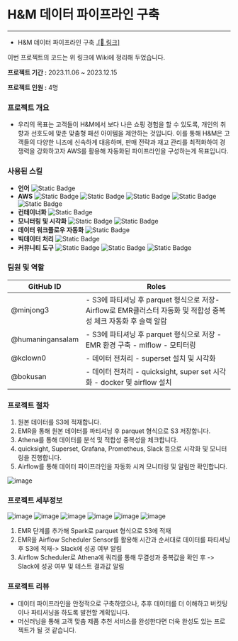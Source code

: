 # H&M 데이터 파이프라인 구축
---

- H&M 데이터 파이프라인 구축   <a href="https://github.com/yeardream-de-project-team11/project-team11">.[🔗 링크]</a>

이번 프로젝트의 코드는 위 링크에 Wiki에 정리해 두었습니다.

**프로젝트 기간 :** 2023.11.06 ~ 2023.12.15

**프로젝트 인원 :** 4명


### 프로젝트 개요

* 우리의 목표는 고객들이 H&M에서 보다 나은 쇼핑 경험을 할 수 있도록, 개인의 취향과 선호도에 맞춘 맞춤형 패션 아이템을 제안하는 것입니다. 이를 통해 H&M은 고객들의 다양한 니즈에 신속하게 대응하며, 판매 전략과 재고 관리를 최적화하여 경쟁력을 강화하고자 AWS를 활용해 자동화된 파이프라인을 구성하는게 목표입니다.

### 사용된 스킬

- **언어**
  ![Static Badge](https://img.shields.io/badge/Python%20-%23003057)
- **AWS**
  ![Static Badge](https://img.shields.io/badge/S3%20-%23003057) ![Static Badge](https://img.shields.io/badge/EMR%20-%23003057) ![Static Badge](https://img.shields.io/badge/EC2%20-%23003057) ![Static Badge](https://img.shields.io/badge/Quicksight%20-%23003057) ![Static Badge](https://img.shields.io/badge/Athena%20-%23003057)
- **컨테이너화**
  ![Static Badge](https://img.shields.io/badge/Docker%20-%23003057)
- **모니터링 및 시각화**
  ![Static Badge](https://img.shields.io/badge/Grafana%20-%23003057) ![Static Badge](https://img.shields.io/badge/Prometheus%20-%23003057)
- **데이터 워크플로우 자동화**
  ![Static Badge](https://img.shields.io/badge/Apache%20Airflow%20-%23003057)
- **빅데이터 처리**
 ![Static Badge](https://img.shields.io/badge/Apache%20Spark%20-%23003057)
- **커뮤니티 도구**
  ![Static Badge](https://img.shields.io/badge/Slack%20-%23003057) ![Static Badge](https://img.shields.io/badge/Git%20hub%20-%23003057) ![Static Badge](https://img.shields.io/badge/Zoom%20-%23003057)

### 팀원 및 역할

| GitHub ID   | Roles                                                                                                                                                                                                 |
|--------|-----------------------------------------------------------------------------------------------------------------------------------------------------------------------------------------------------------|
| @minjong3 | - S3에 파티셔닝 후 parquet 형식으로 저장- Airflow로 EMR클러스터 자동화 및 적합성 중복성 체크 자동화 후 슬랙 알람|
| @humaningansalam | - S3에 파티셔닝 후 parquet 형식으로 저장 - EMR 환경 구축 - mlflow - 모티터링  |
| @kclown0 | - 데이터 전처리 - superset 설치 및 시각화 |
| @bokusan | - 데이터 전처리 - quicksight, super set 시각화 - docker 및 airflow 설치|

### 프로젝트 절차

1. 원본 데이터를 S3에 적재합니다.
2. EMR을 통해 원본 데이터를 파티셔닝 후 parquet 형식으로 S3 저장합니다.
3. Athena를 통해 데이터를 분석 및 적합성 중복성을 체크합니다.
4. quicksight, Superset, Grafana, Prometheus, Slack 등으로 시각화 및 모니터링을 진행합니다.
5. Airflow를 통해 데이터 파이프라인을 자동화 시켜 모니터링 및 알림만 확인합니다.
   
![image](https://github.com/yeardream-de-project-team11/project-team11/assets/104144701/599d8a4a-4499-4121-a609-efc6966a3728)

### 프로젝트 세부정보

![image](https://github.com/minjong3/minjong3/assets/131952523/d63a9a92-4a5d-4035-aa79-12b80c9b49d8) ![image](https://github.com/minjong3/minjong3/assets/131952523/6533fff3-773f-4977-8159-ba7771f256c7) ![image](https://github.com/minjong3/minjong3/assets/131952523/afafedfa-3e48-4f53-b68c-c9c673b9309c) ![image](https://github.com/minjong3/minjong3/assets/131952523/396c04c1-7de9-488a-baaa-decac7c5ec95) ![image](https://github.com/minjong3/minjong3/assets/131952523/43864339-a603-4557-88a3-202bcf78d412) ![image](https://github.com/minjong3/minjong3/assets/131952523/b782b799-3ae2-47e3-b869-9c905aa55bd7)

1. EMR 단계를 추가해 Spark로 parquet 형식으로 S3에 적재
2. EMR을 Airflow Scheduler Sensor를 활용해 시간과 순서대로 데이터를 파티셔닝 후 S3에 적재-> Slack에 성공 여부 알림
3. Airflow Scheduler로 Athena에 쿼리를 통해 무결성과 중복값을 확인 후 -> Slack에 성공 여부 및 테스트 결과값 알림

### 프로젝트 리뷰

- 데이터 파이프라인을 안정적으로 구축하였으나, 추후 데이터를 더 이해하고 버킷팅이나 파티셔닝을 하도록 발전할 계획입니다.
- 머신러닝을 통해 고객 맞춤 제품 추천 서비스를 완성한다면 더욱 완성도 있는 프로젝트가 될 것 같습니다.

